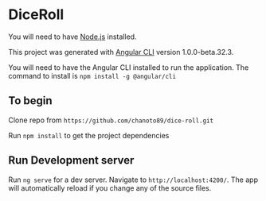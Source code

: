 # DiceRoll

You will need to have [Node.js](https://nodejs.org/en/) installed.

This project was generated with [Angular CLI](https://github.com/angular/angular-cli) version 1.0.0-beta.32.3.

You will need to have the Angular CLI installed to run the application. The command to install is `npm install -g @angular/cli`

## To begin

Clone repo from `https://github.com/chanoto89/dice-roll.git`

Run `npm install` to get the project dependencies

## Run Development server
Run `ng serve` for a dev server. Navigate to `http://localhost:4200/`. The app will automatically reload if you change any of the source files.
